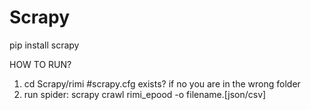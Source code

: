 # Scrapy
pip install scrapy

HOW TO RUN?

1. cd Scrapy/rimi  #scrapy.cfg exists? if no you are in the wrong folder
2. run spider: 
    scrapy crawl rimi_epood -o filename.[json/csv]
